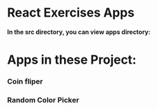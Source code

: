 # React Exercises Apps 

**In the src directory, you can view apps directory:**
# Apps in these Project:
### Coin fliper
### Random Color Picker
